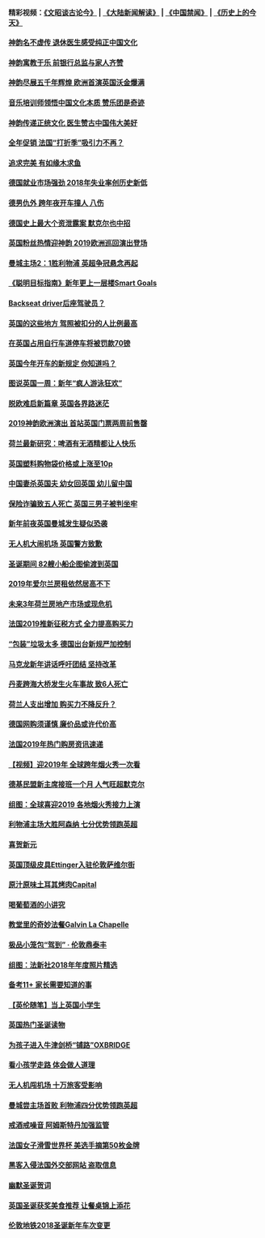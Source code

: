 #### 精彩视频：[《文昭谈古论今》](https://github.com/gfw-breaker/wenzhao/blob/master/README.md?t=01091831) | [《大陆新闻解读》](https://github.com/gfw-breaker/ntdtv-comedy/blob/master/README.md?t=01091831) | [《中国禁闻》](https://github.com/gfw-breaker/ntdtv-news/blob/master/README.md?t=01091831) | [《历史上的今天》](https://github.com/gfw-breaker/today-in-history/blob/master/README.md?t=01091831) 

#### [神韵名不虚传 退休医生感受纯正中国文化](../pages/nsc974/n10962905.md?t=01091831) 

#### [神韵寓教于乐 前银行总监与家人齐赞](../pages/nsc974/n10962993.md?t=01091831) 

#### [神韵尽展五千年辉煌 欧洲首演英国沃金爆满](../pages/nsc974/n10962683.md?t=01091831) 

#### [音乐培训师领悟中国文化本质 赞乐团是奇迹](../pages/nsc974/n10962443.md?t=01091831) 

#### [神韵传递正统文化 医生赞古中国伟大美好](../pages/nsc974/n10962397.md?t=01091831) 

#### [全年促销 法国“打折季”吸引力不再？](../pages/nsc974/n10961553.md?t=01091831) 

#### [追求完美 有如缘木求鱼](../pages/nsc974/n10962255.md?t=01091831) 

#### [德国就业市场强劲 2018年失业率创历史新低](../pages/nsc974/n10961491.md?t=01091831) 

#### [德男仇外 跨年夜开车撞人 八伤](../pages/nsc974/n10961367.md?t=01091831) 

#### [德国史上最大个资泄露案 默克尔也中招](../pages/nsc974/n10960100.md?t=01091831) 

#### [英国粉丝热情迎神韵 2019欧洲巡回演出登场](../pages/nsc974/n10958683.md?t=01091831) 

#### [曼城主场2：1胜利物浦 英超争冠悬念再起](../pages/nsc974/n10954843.md?t=01091831) 

#### [《聪明目标指南》新年更上一层楼Smart Goals](../pages/nsc974/n10954583.md?t=01091831) 

#### [Backseat driver后座驾驶员？](../pages/nsc974/n10954192.md?t=01091831) 

#### [英国的这些地方 驾照被扣分的人比例最高](../pages/nsc974/n10954152.md?t=01091831) 

#### [在英国占用自行车道停车将被罚款70镑](../pages/nsc974/n10954142.md?t=01091831) 

#### [英国今年开车的新规定 你知道吗？](../pages/nsc974/n10953267.md?t=01091831) 

#### [图说英国一周：新年“疯人游泳狂欢”](../pages/nsc974/n10953234.md?t=01091831) 

#### [脱欧难启新篇章 英国各界路迷茫](../pages/nsc974/n10951727.md?t=01091831) 

#### [2019神韵欧洲演出 首站英国门票两周前售罄](../pages/nsc974/n10951678.md?t=01091831) 

#### [荷兰最新研究：啤酒有无酒精都让人快乐](../pages/nsc974/n10950834.md?t=01091831) 

#### [英国塑料购物袋价格或上涨至10p](../pages/nsc974/n10951770.md?t=01091831) 

#### [中国妻杀英国夫 幼女回英国 幼儿留中国](../pages/nsc974/n10951754.md?t=01091831) 

#### [保险诈骗致五人死亡 英国三男子被判坐牢](../pages/nsc974/n10951747.md?t=01091831) 

#### [新年前夜英国曼城发生疑似恐袭](../pages/nsc974/n10951741.md?t=01091831) 

#### [无人机大闹机场 英国警方致歉](../pages/nsc974/n10951733.md?t=01091831) 

#### [圣诞期间 82艘小船企图偷渡到英国](../pages/nsc974/n10951711.md?t=01091831) 

#### [2019年爱尔兰房租依然居高不下](../pages/nsc974/n10950906.md?t=01091831) 

#### [未来3年荷兰房地产市场或现危机](../pages/nsc974/n10950888.md?t=01091831) 

#### [法国2019推新征税方式 全力提高购买力](../pages/nsc974/n10946987.md?t=01091831) 

#### [“包装”垃圾太多 德国出台新规严加控制](../pages/nsc974/n10948358.md?t=01091831) 

#### [马克龙新年讲话呼吁团结 坚持改革](../pages/nsc974/n10947012.md?t=01091831) 

#### [丹麦跨海大桥发生火车事故 致6人死亡](../pages/nsc974/n10948353.md?t=01091831) 

#### [荷兰人支出增加 购买力不降反升？](../pages/nsc974/n10948390.md?t=01091831) 

#### [德国网购须谨慎 廉价品或许代价高](../pages/nsc974/n10948233.md?t=01091831) 

#### [法国2019年热门购房资讯速递](../pages/nsc974/n10947033.md?t=01091831) 

#### [【视频】迎2019年 全球跨年烟火秀一次看](../pages/nsc974/n10946627.md?t=01091831) 

#### [德基民盟新主席接班一个月 人气旺超默克尔](../pages/nsc974/n10946634.md?t=01091831) 

#### [组图：全球喜迎2019 各地烟火秀接力上演](../pages/nsc974/n10945584.md?t=01091831) 

#### [利物浦主场大胜阿森纳 七分优势领跑英超](../pages/nsc974/n10945421.md?t=01091831) 

#### [喜贺新元](../pages/nsc974/n10936605.md?t=01091831) 

#### [英国顶级皮具Ettinger入驻伦敦萨维尔街](../pages/nsc974/n10936595.md?t=01091831) 

#### [原汁原味土耳其烤肉Capital](../pages/nsc974/n10936573.md?t=01091831) 

#### [喝葡萄酒的小讲究](../pages/nsc974/n10936535.md?t=01091831) 

#### [教堂里的奇妙法餐Galvin La Chapelle](../pages/nsc974/n10935913.md?t=01091831) 

#### [极品小笼包“驾到” · 伦敦鼎泰丰](../pages/nsc974/n10935791.md?t=01091831) 

#### [组图：法新社2018年年度照片精选](../pages/nsc974/n10935213.md?t=01091831) 

#### [备考11+ 家长需要知道的事](../pages/nsc974/n10934312.md?t=01091831) 

#### [【英伦随笔】当上英国小学生](../pages/nsc974/n10934305.md?t=01091831) 

#### [英国热门圣诞读物](../pages/nsc974/n10934285.md?t=01091831) 

#### [为孩子进入牛津剑桥“铺路”OXBRIDGE](../pages/nsc974/n10934233.md?t=01091831) 

#### [看小孩学走路 体会做人道理](../pages/nsc974/n10934169.md?t=01091831) 

#### [无人机闯机场  十万旅客受影响](../pages/nsc974/n10934028.md?t=01091831) 

#### [曼城尝主场首败 利物浦四分优势领跑英超](../pages/nsc974/n10932818.md?t=01091831) 

#### [戒酒戒噪音 阿姆斯特丹加强监管](../pages/nsc974/n10928070.md?t=01091831) 

#### [法国女子滑雪世界杯 美选手摘第50枚金牌](../pages/nsc974/n10927351.md?t=01091831) 

#### [黑客入侵法国外交部网站 盗取信息](../pages/nsc974/n10927269.md?t=01091831) 

#### [幽默圣诞贺词](../pages/nsc974/n10926672.md?t=01091831) 

#### [英国圣诞获奖美食推荐 让餐桌锦上添花](../pages/nsc974/n10926641.md?t=01091831) 

#### [伦敦地铁2018圣诞新年车次变更](../pages/nsc974/n10926629.md?t=01091831) 

